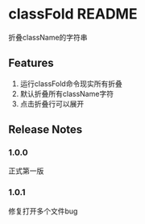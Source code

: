 # classFold README

折叠className的字符串

## Features

1. 运行classFold命令现实所有折叠
2. 默认折叠所有className字符
3. 点击折叠行可以展开



## Release Notes
### 1.0.0
正式第一版

### 1.0.1
修复打开多个文件bug
